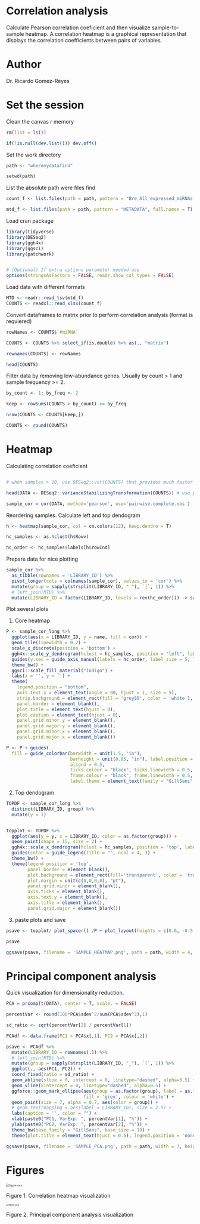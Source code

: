 # Correlation analysis

Calculate Pearson correlation coeficient and then visualize sample-to-sample heatmap. A correlation heatmap is a graphical representation that displays the correlation coefficients between pairs of variables.

# Author

Dr. Ricardo Gomez-Reyes



# Set the session

Clean the canvas r memory

```R
rm(list = ls())

if(!is.null(dev.list())) dev.off()

```

Set the work directory

```R
path <- "wheremydatafind"

setwd(path)
```

List the absolute path were files find

```R
count_f <- list.files(path = path, pattern = "Bre_All_expressed_miRNAs.xlsx", full.names = T)

mtd_f <- list.files(path = path, pattern = "METADATA", full.names = T)

```

Load cran package

```R
library(tidyverse)
library(DESeq2)
library(ggh4x)
library(ggsci)
library(patchwork)


# (Optional) If extra options parameter needed use 
options(stringsAsFactors = FALSE, readr.show_col_types = FALSE)
```

Load data with different formats

```R
MTD <- readr::read_tsv(mtd_f)
COUNTS <- readxl::read_xlsx(count_f)
```

Convert dataframes to matrix prior to perform correlation analysis (format is requiered)

```R
rowNames <- COUNTS$`#miRNA`

COUNTS <- COUNTS %>% select_if(is.double) %>% as(., "matrix")

rownames(COUNTS) <- rowNames

head(COUNTS)
```

Filter data by removing low-abundance genes. Usually by count > 1 and sample frequency >= 2.

```R
by_count <- 1; by_freq <- 2

keep <- rowSums(COUNTS > by_count) >= by_freq

nrow(COUNTS <- COUNTS[keep,])

COUNTS <- round(COUNTS)
```

# Heatmap 

Calculating correlation coeficient

```R

# when samples > 10, use DESeq2::vst(COUNTS) that provides much faster estimation of the dispersion trend

head(DATA <- DESeq2::varianceStabilizingTransformation(COUNTS)) # use pseudo-count as COUNTS+1 if warning

sample_cor = cor(DATA, method='pearson', use='pairwise.complete.obs')
```

Reordering samples. Calculate left and top dendogram

```R
h <- heatmap(sample_cor, col = cm.colors(12), keep.dendro = T)

hc_samples <- as.hclust(h$Rowv)

hc_order <- hc_samples$labels[h$rowInd]
```

Prepare data for nice plotting

```R
sample_cor %>% 
  as_tibble(rownames = 'LIBRARY_ID') %>%
  pivot_longer(cols = colnames(sample_cor), values_to = 'cor') %>%
  mutate(group = sapply(strsplit(LIBRARY_ID, "_"), `[`, 1)) %>%
  # left_join(MTD) %>% 
  mutate(LIBRARY_ID = factor(LIBRARY_ID, levels = rev(hc_order))) -> sample_cor_long
```

Plot several plots

1) Core heatmap

```R
P <- sample_cor_long %>%
  ggplot(aes(x = LIBRARY_ID, y = name, fill = cor)) +  
  geom_tile(linewidth = 0.2) +
  scale_x_discrete(position = 'bottom') +
  ggh4x::scale_y_dendrogram(hclust = hc_samples, position = "left", labels = NULL) +
  guides(y.sec = guide_axis_manual(labels = hc_order, label_size = 5, label_family = "GillSans")) +
  theme_bw() +
  ggsci::scale_fill_material("indigo") +
  labs(x = '', y = '') +
  theme(
    legend.position = "bottom",
    axis.text.x = element_text(angle = 90, hjust = 1, size = 5),
    strip.background = element_rect(fill = 'grey89', color = 'white'),
    panel.border = element_blank(),
    plot.title = element_text(hjust = 0),
    plot.caption = element_text(hjust = 0),
    panel.grid.minor.y = element_blank(),
    panel.grid.major.y = element_blank(),
    panel.grid.minor.x = element_blank(),
    panel.grid.major.x = element_blank()) 

P <- P + guides(
  fill = guide_colorbar(barwidth = unit(1.5, "in"),
                        barheight = unit(0.05, "in"), label.position = "bottom",
                        alignd = 0.5,
                        ticks.colour = "black", ticks.linewidth = 0.5,
                        frame.colour = "black", frame.linewidth = 0.5,
                        label.theme = element_text(family = "GillSans", size = 7)))
```

2. Top dendogram

```R
TOPDF <- sample_cor_long %>%
  distinct(LIBRARY_ID, group) %>%
  mutate(y = 1)


topplot <- TOPDF %>%
  ggplot(aes(y = y, x = LIBRARY_ID, color = as.factor(group))) +
  geom_point(shape = 15, size = 2) +
  ggh4x::scale_x_dendrogram(hclust = hc_samples, position = 'top', labels = NULL) +
  guides(color = guide_legend(title = "", ncol = 4, )) +
  theme_bw() +
  theme(legend.position = 'top',
        panel.border = element_blank(), 
        plot.background = element_rect(fill='transparent', color = 'transparent'),
        plot.margin = unit(c(0,0,0,0), "pt"),
        panel.grid.minor = element_blank(),
        axis.ticks = element_blank(),
        axis.text.y = element_blank(),
        axis.title = element_blank(),
        panel.grid.major = element_blank()) 
```

3. paste plots and save

```R
psave <- topplot/ plot_spacer() /P + plot_layout(heights = c(0.6, -0.5, 5))

psave

ggsave(psave, filename = 'SAMPLE_HEATMAP.png', path = path, width = 4, height = 4)

```

# Principal component analysis

Quick visualization for dimensionality reduction.

```R
PCA = prcomp(t(DATA), center = T, scale. = FALSE)

percentVar <- round(100*PCA$sdev^2/sum(PCA$sdev^2),1)

sd_ratio <- sqrt(percentVar[2] / percentVar[1])

PCAdf <- data.frame(PC1 = PCA$x[,1], PC2 = PCA$x[,2])

psave <- PCAdf %>%
  mutate(LIBRARY_ID = rownames(.)) %>%
  # left_join(MTD) %>%
  mutate(group = sapply(strsplit(LIBRARY_ID, "_"), `[`, 1)) %>%
  ggplot(., aes(PC1, PC2)) +
  coord_fixed(ratio = sd_ratio) +
  geom_abline(slope = 0, intercept = 0, linetype="dashed", alpha=0.5) +
  geom_vline(xintercept = 0, linetype="dashed", alpha=0.5) +
  ggforce::geom_mark_ellipse(aes(group = as.factor(group), label = as.factor(group)),
                             fill = 'grey', colour = 'white') +
  geom_point(size = 7, alpha = 0.7, aes(color = group)) +
  # geom_text(mapping = aes(label = LIBRARY_ID), size = 2.5) +
  labs(caption = '', color = "") +
  xlab(paste0("PC1, VarExp: ", percentVar[1], "%")) +
  ylab(paste0("PC2, VarExp: ", percentVar[2], "%")) +
  theme_bw(base_family = "GillSans", base_size = 18) +
  theme(plot.title = element_text(hjust = 0.5), legend.position = 'none')

ggsave(psave, filename = 'SAMPLE_PCA.png', path = path, width = 7, height = 7)
```

# Figures

<img src="Figures/figure-heatmap.jpeg" alt="figure-pca" style="zoom:50%;" />

Figure 1. Correlation heatmap visualization



<img src="Figures/figure-pca.jpeg" alt="figure-pca" style="zoom:40%;" />

Figure 2. Principal component analysis visualization